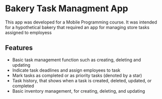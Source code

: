 <h1>Bakery Task Managment App</h1>

<p>
  This app was developed for a Mobile Programming course.
  It was intended for a hypothetical bakery that required an app for
  managing store tasks assigned to employess
</p>

<h2>Features</h2>
<ul>
  <li>Basic task management function such as creating, deleting and updating</li>
  <li>Indicate task deadlines and assign employees to task</li>
  <li>Mark tasks as completed or as priority tasks (denoted by a star)</li>
  <li>Task history, that shows when a task is created, deleted, updated, or completed</li>
  <li>Basic inventory management, for creating, deleting, and updating</li>
</ul>
